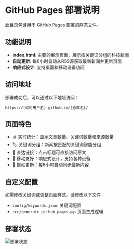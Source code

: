 # GitHub Pages 部署说明

此目录包含用于 GitHub Pages 部署的静态文件。

## 功能说明

- **index.html**: 主要的展示页面，展示按关键词分组的科技新闻
- **自动更新**: 每6小时自动从RSS源获取最新新闻并更新页面
- **响应式设计**: 支持桌面和移动设备访问

## 访问地址

部署成功后，可以通过以下地址访问：
```
https://[你的用户名].github.io/[仓库名]/
```

## 页面特色

- 📊 实时统计：显示文章数量、关键词数量和来源数量
- 🏷️ 关键词分组：新闻按匹配的关键词智能分组
- 🔗 直达链接：点击标题可直接访问原文
- 📱 移动友好：响应式设计，支持各种设备
- 🔄 自动更新：每6小时自动同步最新内容

## 自定义配置

如需修改关键词或调整页面样式，请修改以下文件：

- `config/keywords.json`: 关键词配置
- `src/generate_github_pages.py`: 页面生成逻辑

## 部署状态

![部署状态](https://github.com/[用户名]/[仓库名]/workflows/RSS%20内容收集与筛选及GitHub%20Pages部署/badge.svg)
